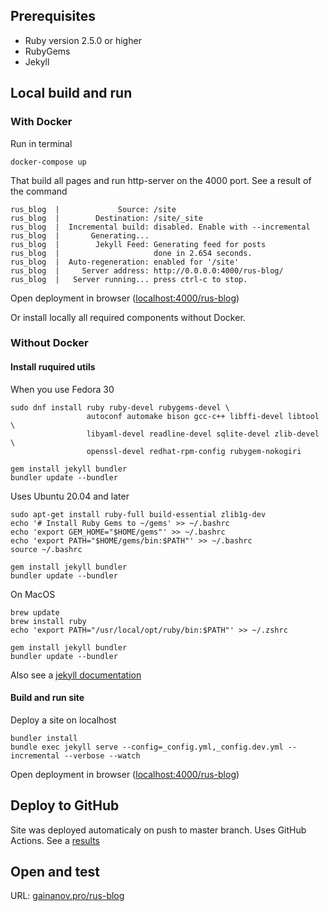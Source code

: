 
## Prerequisites
- Ruby version 2.5.0 or higher
- RubyGems
- Jekyll

## Local build and run

### With Docker

Run in terminal
```
docker-compose up
```

That build all pages and run http-server on the 4000 port. See a result of the command
```
rus_blog  |             Source: /site
rus_blog  |        Destination: /site/_site
rus_blog  |  Incremental build: disabled. Enable with --incremental
rus_blog  |       Generating...
rus_blog  |        Jekyll Feed: Generating feed for posts
rus_blog  |                     done in 2.654 seconds.
rus_blog  |  Auto-regeneration: enabled for '/site'
rus_blog  |     Server address: http://0.0.0.0:4000/rus-blog/
rus_blog  |   Server running... press ctrl-c to stop.
```

Open deployment in browser ([localhost:4000/rus-blog](http:/localhost:4000/rus-blog))

Or install locally all required components without Docker.

### Without Docker

#### Install ruquired utils

When you use Fedora 30
```
sudo dnf install ruby ruby-devel rubygems-devel \
                 autoconf automake bison gcc-c++ libffi-devel libtool \
                 libyaml-devel readline-devel sqlite-devel zlib-devel \
                 openssl-devel redhat-rpm-config rubygem-nokogiri

gem install jekyll bundler
bundler update --bundler
```

Uses Ubuntu 20.04 and later
```
sudo apt-get install ruby-full build-essential zlib1g-dev
echo '# Install Ruby Gems to ~/gems' >> ~/.bashrc
echo 'export GEM_HOME="$HOME/gems"' >> ~/.bashrc
echo 'export PATH="$HOME/gems/bin:$PATH"' >> ~/.bashrc
source ~/.bashrc

gem install jekyll bundler
bundler update --bundler
```

On MacOS
```
brew update
brew install ruby
echo 'export PATH="/usr/local/opt/ruby/bin:$PATH"' >> ~/.zshrc

gem install jekyll bundler
bundler update --bundler
```

Also see a [jekyll documentation](https://jekyllrb.com/docs/)

#### Build and run site

Deploy a site on localhost
```
bundler install
bundle exec jekyll serve --config=_config.yml,_config.dev.yml --incremental --verbose --watch
```

Open deployment in browser ([localhost:4000/rus-blog](http:/localhost:4000/rus-blog))

## Deploy to GitHub

Site was deployed automaticaly on push to master branch. Uses GitHub Actions. See a [results](https://github.com/gainanovrus/rus-blog/actions/workflows/pages.yml)

## Open and test

URL: [gainanov.pro/rus-blog](https://gainanov.pro/rus-blog)
